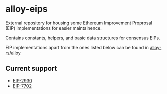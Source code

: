 # alloy-eips

External repository for housing some Ethereum Improvement Proprosal (EIP) implementations for easier maintainence.

Contains constants, helpers, and basic data structures for consensus EIPs.

EIP implementations apart from the ones listed below can be found in [alloy-rs/alloy](https://github.com/alloy-rs/alloy/tree/main/crates/eips)

## Current support

- [EIP-2930](https://eips.ethereum.org/EIPS/eip-2930)
- [EIP-7702](https://eips.ethereum.org/EIPS/eip-7702)
